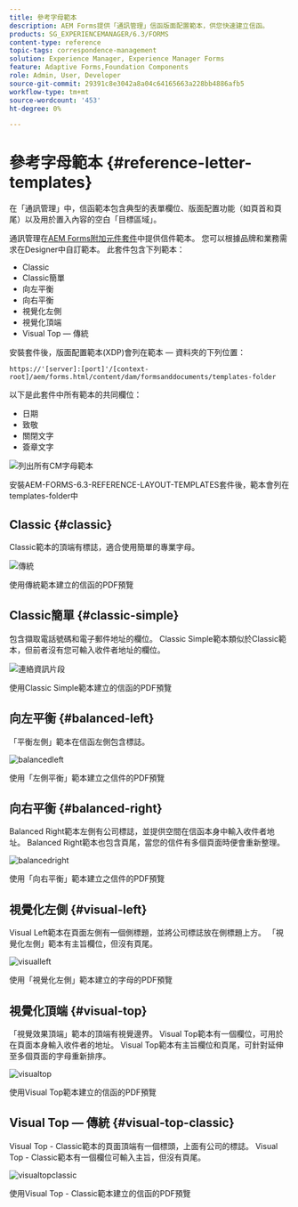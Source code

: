 ```yaml
---
title: 參考字母範本
description: AEM Forms提供「通訊管理」信函版面配置範本，供您快速建立信函。
products: SG_EXPERIENCEMANAGER/6.3/FORMS
content-type: reference
topic-tags: correspondence-management
solution: Experience Manager, Experience Manager Forms
feature: Adaptive Forms,Foundation Components
role: Admin, User, Developer
source-git-commit: 29391c8e3042a8a04c64165663a228bb4886afb5
workflow-type: tm+mt
source-wordcount: '453'
ht-degree: 0%

---
```


# 參考字母範本 {#reference-letter-templates}

在「通訊管理」中，信函範本包含典型的表單欄位、版面配置功能（如頁首和頁尾）以及用於置入內容的空白「目標區域」。

通訊管理在[AEM Forms附加元件套件](https://experienceleague.adobe.com/docs/experience-manager-release-information/aem-release-updates/forms-updates/aem-forms-releases.html?lang=en)中提供信件範本。 您可以根據品牌和業務需求在Designer中自訂範本。 此套件包含下列範本：

* Classic
* Classic簡單
* 向左平衡
* 向右平衡
* 視覺化左側
* 視覺化頂端
* Visual Top — 傳統

安裝套件後，版面配置範本(XDP)會列在範本 — 資料夾的下列位置：

`https://'[server]:[port]'/[context-root]/aem/forms.html/content/dam/formsanddocuments/templates-folder`

以下是此套件中所有範本的共同欄位：

* 日期
* 致敬
* 關閉文字
* 簽章文字

![列出所有CM字母範本](assets/templatescorrespondence.png)

安裝AEM-FORMS-6.3-REFERENCE-LAYOUT-TEMPLATES套件後，範本會列在templates-folder中

## Classic {#classic}

Classic範本的頂端有標誌，適合使用簡單的專業字母。

![傳統](assets/classic.png)

使用傳統範本建立的信函的PDF預覽

## Classic簡單 {#classic-simple}

包含擷取電話號碼和電子郵件地址的欄位。 Classic Simple範本類似於Classic範本，但前者沒有您可輸入收件者地址的欄位。

![連絡資訊片段](assets/classicsimple.png)

使用Classic Simple範本建立的信函的PDF預覽

## 向左平衡 {#balanced-left}

「平衡左側」範本在信函左側包含標誌。

![balancedleft](assets/balancedleft.png)

使用「左側平衡」範本建立之信件的PDF預覽

## 向右平衡 {#balanced-right}

Balanced Right範本左側有公司標誌，並提供空間在信函本身中輸入收件者地址。 Balanced Right範本也包含頁尾，當您的信件有多個頁面時便會重新整理。

![balancedright](assets/balancedright.png)

使用「向右平衡」範本建立之信件的PDF預覽

## 視覺化左側 {#visual-left}

Visual Left範本在頁面左側有一個側標題，並將公司標誌放在側標題上方。 「視覺化左側」範本有主旨欄位，但沒有頁尾。

![visualleft](assets/visualleft.png)

使用「視覺化左側」範本建立的字母的PDF預覽

## 視覺化頂端 {#visual-top}

「視覺效果頂端」範本的頂端有視覺邊界。 Visual Top範本有一個欄位，可用於在頁面本身輸入收件者的地址。 Visual Top範本有主旨欄位和頁尾，可針對延伸至多個頁面的字母重新排序。

![visualtop](assets/visualtop.png)

使用Visual Top範本建立的信函的PDF預覽

## Visual Top — 傳統 {#visual-top-classic}

Visual Top - Classic範本的頁面頂端有一個標頭，上面有公司的標誌。 Visual Top - Classic範本有一個欄位可輸入主旨，但沒有頁尾。

![visualtopclassic](assets/visualtopclassic.png)

使用Visual Top - Classic範本建立的信函的PDF預覽
